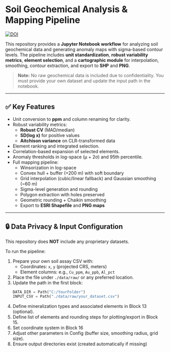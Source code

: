 
# Soil Geochemical Analysis & Mapping Pipeline

[![DOI](https://zenodo.org/badge/1084092410.svg)](https://doi.org/10.5281/zenodo.17454503)

This repository provides a **Jupyter Notebook workflow** for analyzing soil geochemical data and generating anomaly maps with sigma-based contour levels. The pipeline includes **unit standardization**, **robust variability metrics**, **element selection**, and a **cartographic module** for interpolation, smoothing, contour extraction, and export to **SHP** and **PNG**.

> **Note:** No raw geochemical data is included due to confidentiality. You must provide your own dataset and update the input path in the notebook.

---

## ✅ Key Features
- Unit conversion to **ppm** and column renaming for clarity.
- Robust variability metrics:
  - **Robust CV** (MAD/median)
  - **SD(log x)** for positive values
  - **Aitchison variance** on CLR-transformed data
- Element ranking and integrated selection.
- Correlation-based expansion of selected elements.
- Anomaly thresholds in log-space (μ + 2σ) and 95th percentile.
- Full mapping pipeline:
  - Winsorization in log-space
  - Convex hull + buffer (+200 m) with soft boundary
  - Grid interpolation (cubic/linear fallback) and Gaussian smoothing (~60 m)
  - Sigma-level generation and rounding
  - Polygon extraction with holes preserved
  - Geometric rounding + Chaikin smoothing
  - Export to **ESRI Shapefile** and **PNG maps**

---

## 🔒 Data Privacy & Input Configuration
This repository does **NOT** include any proprietary datasets.

To run the pipeline:
1. Prepare your own soil assay CSV with:
   - Coordinates: `x`, `y` (projected CRS, meters)
   - Element columns: e.g., `Cu_ppm`, `Au_ppb`, `Al_pct`
2. Place the file under `./data/raw/` or any preferred location.
3. Update the path in the first block:
   ```python
   DATA_DIR = Path("C:/YourFolder")
   INPUT_CSV = Path("./data/raw/your_dataset.csv")
4. Define mineralization types and associated elements in Block 13 (optional).
5. Define list of elements and rounding steps for plotting/export in Block 15.
6. Set coordinate system in Block 16
7. Adjust other parameters in Config (buffer size, smoothing radius, grid size).
8. Ensure output directories exist (created automatically if missing)
